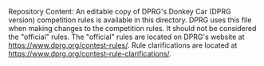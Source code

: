 Repository Content:
An editable copy of DPRG's Donkey Car (DPRG version) competition rules is available in this directory. DPRG uses this file when making changes to the competition rules. It should not be considered the "official" rules. The "official" rules are located on DPRG's website at https://www.dprg.org/contest-rules/. Rule clarifications are located at https://www.dprg.org/contest-rule-clarifications/.
